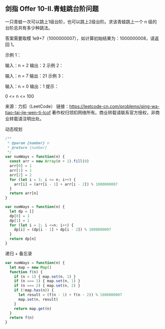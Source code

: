 ## 剑指 Offer 10-II.青蛙跳台阶问题

一只青蛙一次可以跳上1级台阶，也可以跳上2级台阶。求该青蛙跳上一个 n 级的台阶总共有多少种跳法。

答案需要取模 1e9+7（1000000007），如计算初始结果为：1000000008，请返回 1。

示例 1：

输入：n = 2
输出：2
示例 2：

输入：n = 7
输出：21
示例 3：

输入：n = 0
输出：1
提示：

0 <= n <= 100

来源：力扣（LeetCode）
链接：https://leetcode-cn.com/problems/qing-wa-tiao-tai-jie-wen-ti-lcof
著作权归领扣网络所有。商业转载请联系官方授权，非商业转载请注明出处。


动态规划
```js
/**
 * @param {number} n
 * @return {number}
 */
var numWays = function(n) {
  const arr = new Array(n + 1).fill(0)
  arr[0] = 1
  arr[1] = 1
  arr[2] = 2
  for (let i = 3; i <= n; i++) {
    arr[i] = (arr[i - 1] + arr[i - 2]) % 1000000007
  }
  return arr[n]
}
```

```js
var numWays = function(n) {
  let dp = []
  dp[0] = 1
  dp[1] = 1
  for (let i = 2; i <=n; i++) {
    dp[i] = (dp[i - 1] + dp[i - 2]) % 1000000007
  }
  return dp[n]
}
```

递归 + 备忘录

```js
var numWays = function(n) {
  let map = new Map()
  function f(n) {
    if (n < 1) { map.set(n, 1) }
    if (n === 1) { map.set(n, 1) }
    if (n === 2) { map.set(n, 2) }
    if (!map.has(n)) {
      let result = (f(n - 1) + f(n - 2)) % 1000000007
      map.set(n, result)
    }
    return map.get(n)
  }
  return f(n)
}
```
